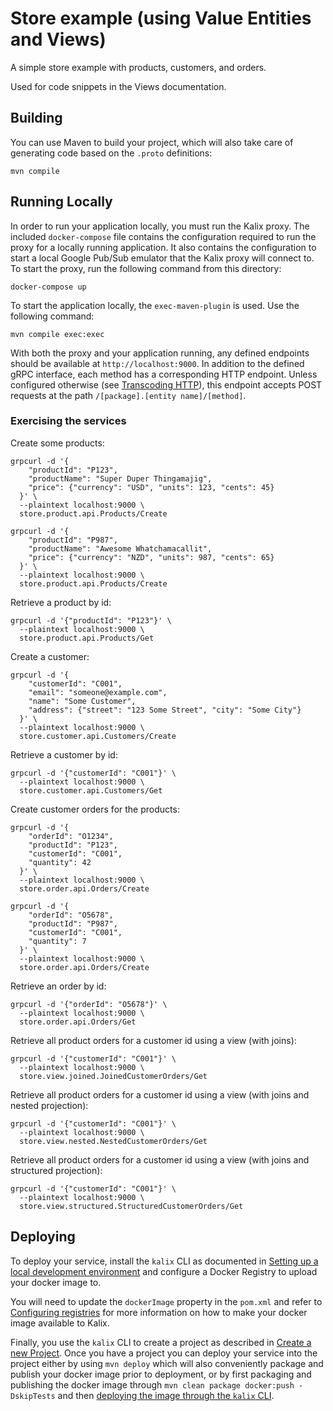 # Store example (using Value Entities and Views)

A simple store example with products, customers, and orders.

Used for code snippets in the Views documentation.


## Building

You can use Maven to build your project, which will also take care of
generating code based on the `.proto` definitions:

```
mvn compile
```


## Running Locally

In order to run your application locally, you must run the Kalix proxy. The included `docker-compose` file contains the configuration required to run the proxy for a locally running application.
It also contains the configuration to start a local Google Pub/Sub emulator that the Kalix proxy will connect to.
To start the proxy, run the following command from this directory:

```
docker-compose up
```

To start the application locally, the `exec-maven-plugin` is used. Use the following command:

```
mvn compile exec:exec
```

With both the proxy and your application running, any defined endpoints should be available at `http://localhost:9000`. In addition to the defined gRPC interface, each method has a corresponding HTTP endpoint. Unless configured otherwise (see [Transcoding HTTP](https://docs.kalix.io/java/writing-grpc-descriptors-protobuf.html#_transcoding_http)), this endpoint accepts POST requests at the path `/[package].[entity name]/[method]`.

### Exercising the services

Create some products:

```
grpcurl -d '{
    "productId": "P123",
    "productName": "Super Duper Thingamajig",
    "price": {"currency": "USD", "units": 123, "cents": 45}
  }' \
  --plaintext localhost:9000 \
  store.product.api.Products/Create
```

```
grpcurl -d '{
    "productId": "P987",
    "productName": "Awesome Whatchamacallit",
    "price": {"currency": "NZD", "units": 987, "cents": 65}
  }' \
  --plaintext localhost:9000 \
  store.product.api.Products/Create
```

Retrieve a product by id:

```
grpcurl -d '{"productId": "P123"}' \
  --plaintext localhost:9000 \
  store.product.api.Products/Get
```

Create a customer:

```
grpcurl -d '{
    "customerId": "C001",
    "email": "someone@example.com",
    "name": "Some Customer",
    "address": {"street": "123 Some Street", "city": "Some City"}
  }' \
  --plaintext localhost:9000 \
  store.customer.api.Customers/Create
```

Retrieve a customer by id:

```
grpcurl -d '{"customerId": "C001"}' \
  --plaintext localhost:9000 \
  store.customer.api.Customers/Get
```

Create customer orders for the products:

```
grpcurl -d '{
    "orderId": "O1234",
    "productId": "P123",
    "customerId": "C001",
    "quantity": 42
  }' \
  --plaintext localhost:9000 \
  store.order.api.Orders/Create
```

```
grpcurl -d '{
    "orderId": "O5678",
    "productId": "P987",
    "customerId": "C001",
    "quantity": 7
  }' \
  --plaintext localhost:9000 \
  store.order.api.Orders/Create
```

Retrieve an order by id:

```
grpcurl -d '{"orderId": "O5678"}' \
  --plaintext localhost:9000 \
  store.order.api.Orders/Get
```

Retrieve all product orders for a customer id using a view (with joins):

```
grpcurl -d '{"customerId": "C001"}' \
  --plaintext localhost:9000 \
  store.view.joined.JoinedCustomerOrders/Get
```

Retrieve all product orders for a customer id using a view (with joins and nested projection):

```
grpcurl -d '{"customerId": "C001"}' \
  --plaintext localhost:9000 \
  store.view.nested.NestedCustomerOrders/Get
```

Retrieve all product orders for a customer id using a view (with joins and structured projection):

```
grpcurl -d '{"customerId": "C001"}' \
  --plaintext localhost:9000 \
  store.view.structured.StructuredCustomerOrders/Get
```


## Deploying

To deploy your service, install the `kalix` CLI as documented in
[Setting up a local development environment](https://docs.kalix.io/setting-up/)
and configure a Docker Registry to upload your docker image to.

You will need to update the `dockerImage` property in the `pom.xml` and refer to
[Configuring registries](https://docs.kalix.io/projects/container-registries.html)
for more information on how to make your docker image available to Kalix.

Finally, you use the `kalix` CLI to create a project as described in [Create a new Project](https://docs.kalix.io/projects/create-project.html). Once you have a project you can deploy your service into the project either 
by using `mvn deploy` which will also conveniently package and publish your docker image prior to deployment, 
or by first packaging and publishing the docker image through `mvn clean package docker:push -DskipTests` and 
then [deploying the image through the `kalix` CLI](https://docs.kalix.io/services/deploy-service.html#_deploy).
